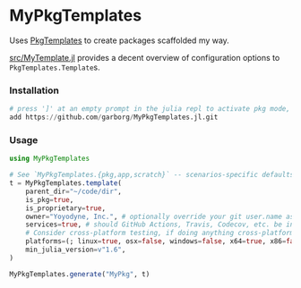 # MyPkgTemplates

Uses [PkgTemplates](https://github.com/invenia/PkgTemplates.jl) to create packages scaffolded my way.

[src/MyTemplate.jl](src/MyTemplate.jl) provides a decent overview of configuration options to `PkgTemplates.Template`s.

### Installation

```julia
# press ']' at an empty prompt in the julia repl to activate pkg mode, then:
add https://github.com/garborg/MyPkgTemplates.jl.git
```

### Usage

```julia
using MyPkgTemplates

# See `MyPkgTemplates.{pkg,app,scratch}` -- scenarios-specific defaults for terse template generation.
t = MyPkgTemplates.template(
    parent_dir="~/code/dir",
    is_pkg=true,
    is_proprietary=true,
    owner="Yoyodyne, Inc.", # optionally override your git user.name as owner
    services=true, # should GitHub Actions, Travis, Codecov, etc. be included
    # Consider cross-platform testing, if doing anything cross-platform that's succeptible to os quirks
    platforms=(; linux=true, osx=false, windows=false, x64=true, x86=false, arm64=false),
    min_julia_version=v"1.6",
)

MyPkgTemplates.generate("MyPkg", t)
```
